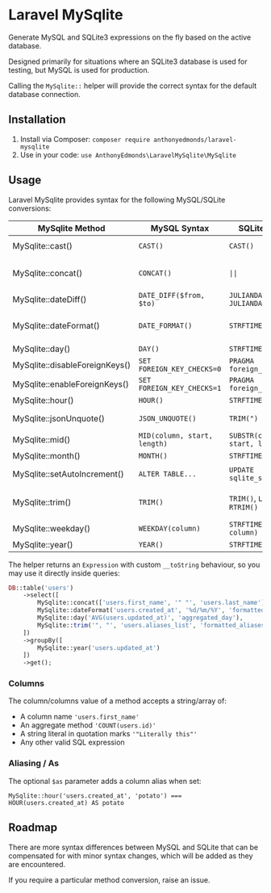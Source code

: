 # Laravel MySqlite

Generate MySQL and SQLite3 expressions on the fly based on the active database.

Designed primarily for situations where an SQLite3 database is used for testing, but MySQL is used for production.

Calling the `MySqlite::`  helper will provide the correct syntax for the default database connection.

## Installation

1. Install via Composer: `composer require anthonyedmonds/laravel-mysqlite`
2. Use in your code: `use AnthonyEdmonds\LaravelMySqlite\MySqlite`

## Usage

Laravel MySqlite provides syntax for the following MySQL/SQLite conversions:

| MySqlite Method                 | MySQL Syntax                 | SQLite Syntax                       | Notes                                                           |
|---------------------------------|------------------------------|-------------------------------------|-----------------------------------------------------------------|
| MySqlite::cast()                | `CAST()`                     | `CAST()`                            | Must be a value from `MySqlite::CASTS_MYSQL`                    |
| MySqlite::concat()              | `CONCAT()`                   | `\|\|`                              | Pass literal strings with quotation marks, such as `'"String"'` |
| MySqlite::dateDiff()            | `DATE_DIFF($from, $to)`      | `JULIANDAY($from) - JULIANDAY($to)` |                                                                 |
| MySqlite::dateFormat()          | `DATE_FORMAT()`              | `STRFTIME()`                        | Use date formats supported by both MySQL and SQLite             |
| MySqlite::day()                 | `DAY()`                      | `STRFTIME()`                        |                                                                 |
| MySqlite::disableForeignKeys()  | `SET FOREIGN_KEY_CHECKS=0`   | `PRAGMA foreign_keys = 0`           |                                                                 | 
| MySqlite::enableForeignKeys()   | `SET FOREIGN_KEY_CHECKS=1`   | `PRAGMA foreign_keys = 1`           |                                                                 |
| MySqlite::hour()                | `HOUR()`                     | `STRFTIME()`                        |                                                                 |
| MySqlite::jsonUnquote()         | `JSON_UNQUOTE()`             | `TRIM(")`                           | Performs a trim on qutoation marks                              |
| MySqlite::mid()                 | `MID(column, start, length)` | `SUBSTR(column, start, length)`     |                                                                 |
| MySqlite::month()               | `MONTH()`                    | `STRFTIME()`                        |                                                                 |
| MySqlite::setAutoIncrement()    | `ALTER TABLE...`             | `UPDATE sqlite_sequence...`         | Used as a standalone statement                                  |
| MySqlite::trim()                | `TRIM()`                     | `TRIM()`, `LTRIM()`, `RTRIM()`      | Pass literal strings with quotation marks, such as `'"String"'` |
| MySqlite::weekday()             | `WEEKDAY(column)`            | `STRFTIME(%u, column) - 1`          |                                                                 |
| MySqlite::year()                | `YEAR()`                     | `STRFTIME()`                        |                                                                 |

The helper returns an `Expression` with custom `__toString` behaviour, so you may use it directly inside queries:

```php
DB::table('users')
    ->select([
        MySqlite::concat(['users.first_name', '" "', 'users.last_name'], 'name'),
        MySqlite::dateFormat('users.created_at', '%d/%m/%Y', 'formatted_date'),
        MySqlite::day('AVG(users.updated_at)', 'aggregated_day'),
        MySqlite::trim('", "', 'users.aliases_list', 'formatted_aliases', MySqlite::TRIM_TRAILING),
    ])
    ->groupBy([
        MySqlite::year('users.updated_at')
    ])
    ->get();
```

### Columns
The column/columns value of a method accepts a string/array of:

* A column name `'users.first_name'`
* An aggregate method `'COUNT(users.id)'`
* A string literal in quotation marks `'"Literally this"'`
* Any other valid SQL expression

### Aliasing / As

The optional `$as` parameter adds a column alias when set:

`MySqlite::hour('users.created_at', 'potato') === HOUR(users.created_at) AS potato`

## Roadmap

There are more syntax differences between MySQL and SQLite that can be compensated for with minor syntax changes, which will be added as they are encountered.

If you require a particular method conversion, raise an issue.
